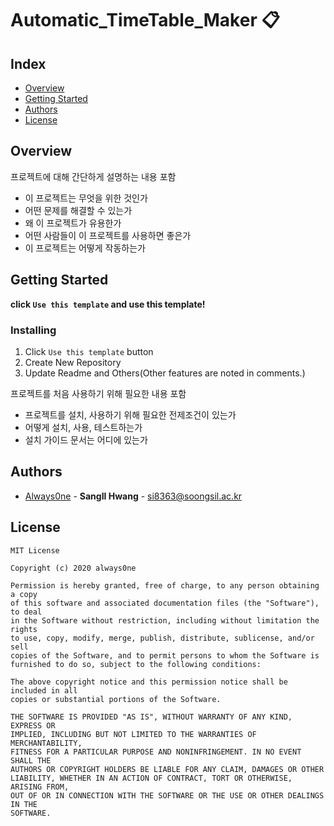 # Automatic_TimeTable_Maker :clipboard:

<!--### 대학교 시간표 자동 완성 프로그램-->

## Index
  - [Overview](#overview) 
  - [Getting Started](#getting-started)
  - [Authors](#authors)
  - [License](#license)

## Overview
프로젝트에 대해 간단하게 설명하는 내용 포함
- 이 프로젝트는 무엇을 위한 것인가
- 어떤 문제를 해결할 수 있는가
- 왜 이 프로젝트가 유용한가
- 어떤 사람들이 이 프로젝트를 사용하면 좋은가
- 이 프로젝트는 어떻게 작동하는가

## Getting Started
**click `Use this template` and use this template!**
<!--
### Depencies
 Write about need to install the software and how to install them 
-->
### Installing
<!-- A step by step series of examples that tell you how to get a development 
env running

Say what the step will be

    Give the example

And repeat

    until finished
-->
1. Click `Use this template` button 
2. Create New Repository
3. Update Readme and Others(Other features are noted in comments.)

프로젝트를 처음 사용하기 위해 필요한 내용 포함
- 프로젝트를 설치, 사용하기 위해 필요한 전제조건이 있는가
- 어떻게 설치, 사용, 테스트하는가
- 설치 가이드 문서는 어디에 있는가
<!--
## Deployment
 Add additional notes about how to deploy this on a live system
 -->

## Authors
  - [Always0ne](https://github.com/Always0ne) - **SangIl Hwang** - <si8363@soongsil.ac.kr>

## License

```
MIT License

Copyright (c) 2020 always0ne

Permission is hereby granted, free of charge, to any person obtaining a copy
of this software and associated documentation files (the "Software"), to deal
in the Software without restriction, including without limitation the rights
to use, copy, modify, merge, publish, distribute, sublicense, and/or sell
copies of the Software, and to permit persons to whom the Software is
furnished to do so, subject to the following conditions:

The above copyright notice and this permission notice shall be included in all
copies or substantial portions of the Software.

THE SOFTWARE IS PROVIDED "AS IS", WITHOUT WARRANTY OF ANY KIND, EXPRESS OR
IMPLIED, INCLUDING BUT NOT LIMITED TO THE WARRANTIES OF MERCHANTABILITY,
FITNESS FOR A PARTICULAR PURPOSE AND NONINFRINGEMENT. IN NO EVENT SHALL THE
AUTHORS OR COPYRIGHT HOLDERS BE LIABLE FOR ANY CLAIM, DAMAGES OR OTHER
LIABILITY, WHETHER IN AN ACTION OF CONTRACT, TORT OR OTHERWISE, ARISING FROM,
OUT OF OR IN CONNECTION WITH THE SOFTWARE OR THE USE OR OTHER DEALINGS IN THE
SOFTWARE.
```
